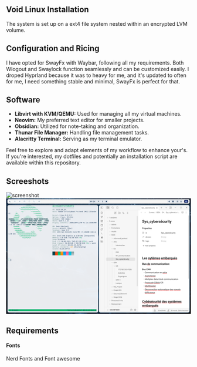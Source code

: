 ## Void Linux Installation

The system is set up on a ext4 file system nested within an encrypted LVM volume.

## Configuration and Ricing

I have opted for SwayFx with Waybar, following all my requirements. Both Wlogout and Swaylock function seamlessly and can be customized easily. I droped Hyprland because it was to heavy for me, and it's updated to often for me, I need something stable and minimal, SwayFx is perfect for that.

## Software

- **Libvirt with KVM/QEMU:** Used for managing all my virtual machines.
- **Neovim:** My preferred text editor for smaller projects.
- **Obsidian:** Utilized for note-taking and organization.
- **Thunar File Manager:** Handling file management tasks.
- **Alacritty Terminal:** Serving as my terminal emulator.

Feel free to explore and adapt elements of my workflow to enhance your's. If you're interested, my dotfiles and potentially an installation script are available within this repository.

## Screeshots
![screenshot](https://github.com/darrkhan/VoidLinux-dotfiles/blob/SwayFx/screen-1.png)
![screenshot](https://github.com/darrkhan/VoidLinux-dotfiles/blob/SwayFx/screen-2.png)

## Requirements
#### Fonts
  Nerd Fonts and Font awesome 
